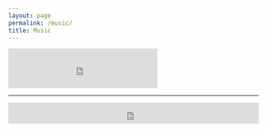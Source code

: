 ```yaml
---
layout: page
permalink: /music/
title: Music
---
```


<iframe src="https://open.spotify.com/embed/album/1CQrKs39i9BKpM9ePMCIzC" width="300" height="80" frameborder="0" allowtransparency="true" allow="encrypted-media"></iframe>	

---
<!--
<iframe style="border: 0; width: 350px; height: 786px;" src="https://bandcamp.com/EmbeddedPlayer/album=2969628933/size=large/bgcol=ffffff/linkcol=333333/transparent=true/" seamless><a href="https://jaymaloney.bandcamp.com/album/signals-strengths">Signals &amp; Strengths by Jay Maloney</a></iframe>
-->

<iframe style="border: 0; width: 100%; height: 42px;" src="https://bandcamp.com/EmbeddedPlayer/album=2969628933/size=small/bgcol=ffffff/linkcol=0687f5/transparent=true/" seamless><a href="https://jaymaloney.bandcamp.com/album/signals-strengths">Signals &amp; Strengths by Jay Maloney</a></iframe>
